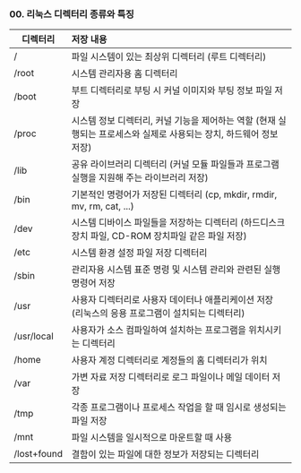 ### 00. 리눅스 디렉터리 종류와 특징

| 디렉터리    | 저장 내용                                                    |
| ----------- | :----------------------------------------------------------- |
| /           | 파일 시스템이 있는 최상위 디렉터리 (루트 디렉터리)           |
| /root       | 시스템 관리자용 홈 디렉터리                                  |
| /boot       | 부트 디렉터리로 부팅 시 커널 이미지와 부팅 정보 파일 저장    |
| /proc       | 시스템 정보 디렉터리, 커널 기능을 제어하는 역할 (현재 실행되는 프로세스와 실제로 사용되는 장치, 하드웨어 정보 저장) |
| /lib        | 공유 라이브러리 디렉터리 (커널 모듈 파일들과 프로그램 실행을 지원해 주는 라이브러리 저장) |
| /bin        | 기본적인 명령어가 저장된 디렉터리 (cp, mkdir, rmdir, mv, rm, cat, ...) |
| /dev        | 시스템 디바이스 파일들을 저장하는 디렉터리 (하드디스크 장치 파일, CD-ROM 장치파일 같은 파일 저장) |
| /etc        | 시스템 환경 설정 파일 저장 디렉터리                          |
| /sbin       | 관리자용 시스템 표준 명령 및 시스템 관리와 관련된 실행 명령어 저장 |
| /usr        | 사용자 디렉터리로 사용자 데이터나 애플리케이션 저장 (리눅스의 응용 프로그램이 설치되는 디렉터리) |
| /usr/local  | 사용자가 소스 컴파일하여 설치하는 프로그램을 위치시키는 디렉터리 |
| /home       | 사용자 계정 디렉터리로 계정들의 홈 디렉터리가 위치           |
| /var        | 가변 자료 저장 디렉터리로 로그 파일이나 메일 데이터 저장     |
| /tmp        | 각종 프로그램이나 프로세스 작업을 할 때 임시로 생성되는 파일 저장 |
| /mnt        | 파일 시스템을 일시적으로 마운트할 때 사용                    |
| /lost+found | 결함이 있는 파일에 대한 정보가 저장되는 디렉터리             |

